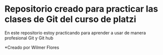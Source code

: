 <h1>Repositorio creado para practicar las clases de Git del curso de platzi</h1>
<p>En este repositorio estoy practicando para aprender a usar de manera profesional Git y Git hub </p>

*Creado por Wilmer Flores
